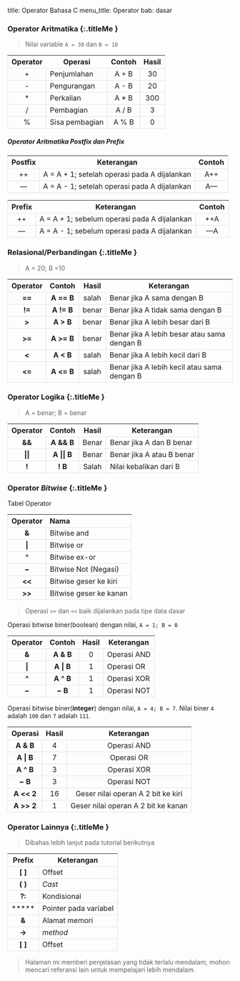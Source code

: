 title: Operator Bahasa C
menu_title: Operator
bab: dasar


### <i class="fa fa-list"></i> Operator Aritmatika {:.titleMe }

> Nilai variable `A = 30` dan `B = 10`

| Operator | Operasi | Contoh | Hasil |
|:---:|---|:---:|:---:|
| + | Penjumlahan| A + B| 30 |
| - | Pengurangan| A - B| 20 |
| * | Perkalian| A * B| 300 |
| / | Pembagian| A / B| 3 |
| % | Sisa pembagian| A % B| 0 |


##### Operator Aritmatika Postfix dan Prefix

| Postfix | Keterangan | Contoh |
|:---:|---|:---:|
| ++ | A = A + 1; setelah operasi pada A dijalankan| A++ |
| &ndash;&ndash; | A = A - 1; setelah operasi pada A dijalankan| A&ndash;&ndash; |

| Prefix | Keterangan | Contoh |
|:---:|---|:---:|
| ++ | A = A + 1; sebelum operasi pada A dijalankan| ++A |
| &ndash;&ndash; | A = A - 1; sebelum operasi pada A dijalankan| &ndash;&ndash;A |


### <i class="fa fa-list"></i> Relasional/Perbandingan {:.titleMe }

> A = 20; B =10

| Operator | Contoh | Hasil | Keterangan |
|:---:|:---:|:---:|---|
| **==**| **A == B** | salah| Benar jika A sama dengan B |
| **!=**| **A != B** | benar| Benar jika A tidak sama dengan B |
| **&gt;**| **A &gt; B** | benar| Benar jika A lebih besar dari B |
| **&gt;=**| **A &gt;= B** | benar| Benar jika A lebih besar atau sama dengan B |
| **&lt;**| **A &lt; B** | salah| Benar jika A lebih kecil dari B |
| **&lt;=**| **A &lt;= B** | salah| Benar jika A lebih kecil atau sama dengan B |


### <i class="fa fa-list"></i> Operator Logika {:.titleMe }

> A = benar; B = benar

| Operator | Contoh | Hasil | Keterangan |
|:---:|:---:|:---:|---|
| **&amp;&amp;**| **A &amp;&amp; B**| Benar| Benar jika A dan B benar |
| **\|\|** | **A \|\| B**| Benar| Benar jika A atau B benar |
| **!**| **! B**| Salah| Nilai kebalikan dari B |


### <i class="fa fa-list"></i> Operator <i>Bitwise</i> {:.titleMe }

Tabel Operator

| Operator | Nama |
|:---:|:---|
|__&__ | Bitwise and |
|__\|__| Bitwise or |
|__^__ | Bitwise ex-or |
|__~__ | Bitwise Not (Negasi) |
|__<<__| Bitwise geser ke kiri |
|__>>__| Bitwise geser ke kanan |

> Operasi `>>` dan `<<` baik dijalankan pada tipe data dasar

Operasi bitwise biner(boolean) dengan nilai, `A = 1; B = 0`

| Operator | Contoh | Hasil | Keterangan |
|:---:|:---:|:---:|----|
| **&amp;**| **A &amp; B** | 0 | Operasi AND |
| **\|**   | **A \| B** | 1 | Operasi OR |
| **^**    | **A ^ B** | 1 | Operasi XOR |
| **~**    | **~ B** | 1 | Operasi NOT |

Operasi bitwise biner(__integer__) dengan nilai, `A = 4; B = 7`.
Nilai biner `4` adalah `100` dan `7` adalah `111`.

| Operasi  | Hasil | Keterangan | 
|:---:|:---:|:---:|
| **A &amp; B** | 4 | Operasi AND |
| **A \| B** | 7 | Operasi OR |
| **A ^ B**  | 3 | Operasi XOR |
| **~ B**    | 3 | Operasi NOT |
| **A << 2** | 16 | Geser nilai operan A 2 bit ke kiri |
| **A >> 2** | 1 | Geser nilai operan A 2 bit ke kanan |


### <i class="fa fa-list"></i> Operator Lainnya {:.titleMe }

> Dibahas lebih lanjut pada tutorial berikutnya

| Prefix | Keterangan |
|:---:|---|
| **[ ]**| Offset |
| **( )**| <i>Cast</i> |
| **?:**| Kondisional |
| ***** | Pointer pada variabel |
| **&amp;**| Alamat memori |
| **->** | <i>method</i> |
| **[ ]**| Offset |


> Halaman ini memberi penjelasan yang tidak terlalu mendalam, mohon mencari referansi lain untuk mempelajari lebih mendalam.

<style type="text/css">table tr, table td {border:1px solid #e0e0e0;}</style>
